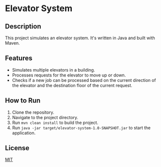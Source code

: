 # Elevator System

## Description
This project simulates an elevator system. It's written in Java and built with Maven.

## Features
- Simulates multiple elevators in a building.
- Processes requests for the elevator to move up or down.
- Checks if a new job can be processed based on the current direction of the elevator and the destination floor of the current request.

## How to Run
1. Clone the repository.
2. Navigate to the project directory.
3. Run `mvn clean install` to build the project.
4. Run `java -jar target/elevator-system-1.0-SNAPSHOT.jar` to start the application.

## License
[MIT](https://choosealicense.com/licenses/mit/)